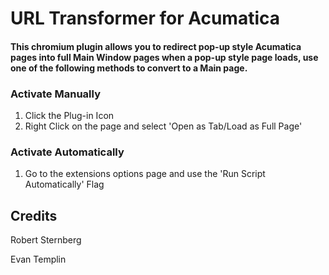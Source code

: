 # URL Transformer for Acumatica

#### This chromium plugin allows you to redirect pop-up style Acumatica pages into full Main Window pages when a pop-up style page loads, use one of the following methods to convert to a Main page. 

### Activate Manually

1. Click the Plug-in Icon
2. Right Click on the page and select 'Open as Tab/Load as Full Page'

### Activate Automatically

1. Go to the extensions options page and use the 'Run Script Automatically' Flag


## Credits

Robert Sternberg

Evan Templin
